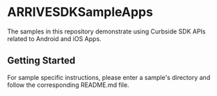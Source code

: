 # ARRIVESDKSampleApps
The samples in this repository demonstrate using Curbside SDK APIs related to Android and iOS Apps.

## Getting Started

For sample specific instructions, please enter a sample's directory and follow the corresponding README.md file.
